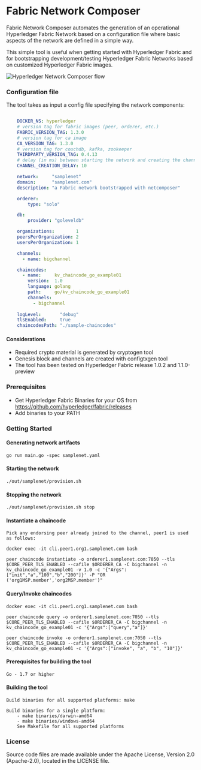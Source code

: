 # Fabric Network Composer

Fabric Network Composer automates the generation of an operational Hyperledger Fabric Network based on a configuration file where basic aspects of the network are defined in a simple way.

This simple tool is useful when getting started with Hyperledger Fabric and for bootstrapping development/testing Hyperledger Fabric Networks based on customized Hyperledger Fabric images.

![Hyperledger Network Composer flow](netcomposer.png)

### Configuration file

The tool takes as input a config file specifying the network components:

```yaml

    DOCKER_NS: hyperledger
    # version tag for fabric images (peer, orderer, etc.)
    FABRIC_VERSION_TAG: 1.3.0
    # version tag for ca image
    CA_VERSION_TAG: 1.3.0
    # version tag for couchdb, kafka, zookeeper
    THIRDPARTY_VERSION_TAG: 0.4.13
    # delay (in ms) between starting the network and creating the channels
    CHANNEL_CREATION_DELAY: 10

    network:     "samplenet"
    domain:      "samplenet.com"
    description: "a Fabric network bootstrapped with netcomposer"

    orderer:
        type: "solo"

    db:
        provider: "goleveldb"

    organizations:        1
    peersPerOrganization: 2
    usersPerOrganization: 1

    channels:
      - name: bigchannel

    chaincodes:
      - name:     kv_chaincode_go_example01
        version:  1.0
        language: golang
        path:     go/kv_chaincode_go_example01
        channels:
          - bigchannel
        
    logLevel:       "debug"
    tlsEnabled:     true
    chaincodesPath: "./sample-chaincodes"

```

#### Considerations

- Required crypto material is generated by cryptogen tool
- Genesis block and channels are created with configtxgen tool 
- The tool has been tested on Hyperledger Fabric release 1.0.2 and 1.1.0-preview

### Prerequisites
- Get Hyperledger Fabric Binaries for your OS from https://github.com/hyperledger/fabric/releases
- Add binaries to your PATH

### Getting Started

#### Generating network artifacts

    go run main.go -spec samplenet.yaml

#### Starting the network

    ./out/samplenet/provision.sh

#### Stopping the network

    ./out/samplenet/provision.sh stop
    
#### Instantiate a chaincode

    Pick any endorsing peer already joined to the channel, peer1 is used as follows:

    docker exec -it cli.peer1.org1.samplenet.com bash

    peer chaincode instantiate -o orderer1.samplenet.com:7050 --tls $CORE_PEER_TLS_ENABLED --cafile $ORDERER_CA -C bigchannel -n kv_chaincode_go_example01 -v 1.0 -c '{"Args":["init","a","100","b","200"]}' -P "OR ('org1MSP.member','org2MSP.member')"

#### Query/Invoke chaincodes

    docker exec -it cli.peer1.org1.samplenet.com bash

    peer chaincode query -o orderer1.samplenet.com:7050 --tls $CORE_PEER_TLS_ENABLED --cafile $ORDERER_CA -C bigchannel -n kv_chaincode_go_example01 -c '{"Args":["query","a"]}'

    peer chaincode invoke -o orderer1.samplenet.com:7050 --tls $CORE_PEER_TLS_ENABLED --cafile $ORDERER_CA -C bigchannel -n kv_chaincode_go_example01 -c '{"Args":["invoke", "a", "b", "10"]}'

#### Prerequisites for building the tool

    Go - 1.7 or higher

#### Building the tool

    Build binaries for all supported platforms: make

    Build binaries for a single platform:
        - make binaries/darwin-amd64
        - make binaries/windows-amd64
        See Makefile for all supported platforms

### License

Source code files are made available under the Apache License, Version 2.0 (Apache-2.0), located in the LICENSE file.
